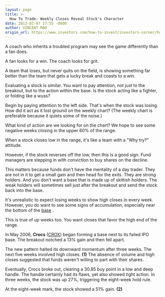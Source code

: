```yaml
---
layout: page
title: >-
  How To Trade: Weekly Closes Reveal Stock's Character
date: 2013-02-07 17:55 -0800
author: VINCENT MAO
origin_url: https://www.investors.com/how-to-invest/investors-corner/how-to-read-a-stock/
---
```


A coach who inherits a troubled program may see the game differently than a fan does.

A fan looks for a win. The coach looks for grit.

A team that loses, but never quits on the field, is showing something far better than the team that gets a lucky break and coasts to a win.

Evaluating a stock is similar. You want to pay attention, not just to the breakout, but to the action within the base. Is the stock acting like a fighter, or folding like a wuss?

Begin by paying attention to the left side. That's when the stock was losing. How did it act as it lost ground on the weekly chart? (The weekly chart is preferable because it quiets some of the noise.)

What kind of action are we looking for on the chart? We hope to see some negative weeks closing in the upper 60% of the range.

When a stock closes low in the range, it's like a team with a "Why try?" attitude.

However, if the stock reverses off the low, then this is a good sign. Fund managers are stepping in with conviction to buy shares on the decline.

This matters because funds don't have the mentality of a day trader. They are not in it to get a small gain and then head for the exits. They are strong holders. And you don't want a base that is made up of skittish holders. The weak holders will sometimes sell just after the breakout and send the stock back into the base.

It's unrealistic to expect losing weeks to show high closes in every week. However, you do want to see some signs of accumulation, especially near the bottom of the [base](http://news.investors.com/investing.aspx?nav=NewsInvesting.) .

This is true of up weeks too. You want closes that favor the high end of the range.

In May 2006, **Crocs** ([CROX](https://research.investors.com/quote.aspx?symbol=CROX)) began forming a base next to its failed IPO base. The breakout notched a 13% gain and then fell apart.

The new pattern halted its downward momentum after three weeks. The next five weeks involved high closes. **(1)** The absence of volume and high closes suggested that funds weren't willing to part with their shares.

Eventually, Crocs broke out, clearing a 30.85 buy point in a low and deep handle. The handle certainly had its flaws, yet also showed tight action. In three weeks, the stock was up 27%, triggering the eight-week hold rule.

At the eight-week mark, the stock showed a 51% gain. **(2)**
